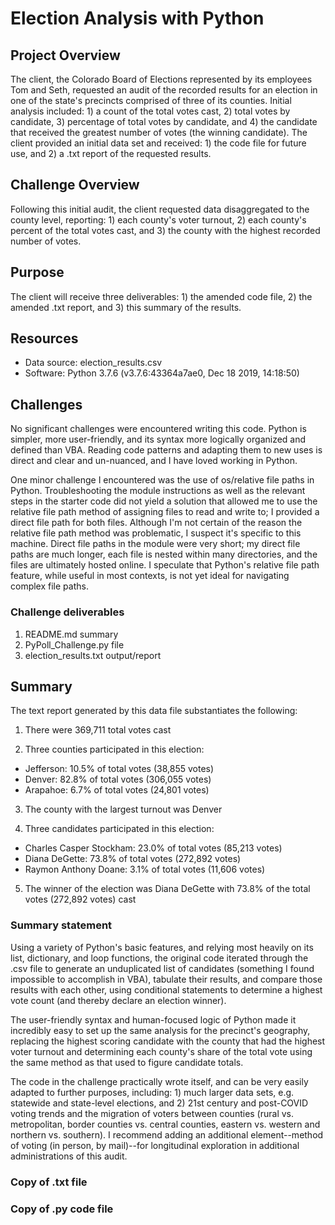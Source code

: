 # Election Analysis with Python

## Project Overview
The client, the Colorado Board of Elections represented by its employees Tom and Seth, requested an audit of the recorded results for an election in one of the state's precincts comprised of three of its counties.  Initial analysis included: 1) a count of the total votes cast, 2) total votes by candidate, 3) percentage of total votes by candidate, and 4) the candidate that received the greatest number of votes (the winning candidate).  The client provided an initial data set and received: 1) the code file for future use, and 2) a .txt report of the requested results.

## Challenge Overview
Following this initial audit, the client requested data disaggregated to the county level, reporting: 1) each county's voter turnout, 2) each county's percent of the total votes cast, and 3) the county with the highest recorded number of votes.

## Purpose
The client will receive three deliverables: 1) the amended code file, 2) the amended .txt report, and 3) this summary of the results.

## Resources
- Data source: election_results.csv
- Software: Python 3.7.6 (v3.7.6:43364a7ae0, Dec 18 2019, 14:18:50)

## Challenges
No significant challenges were encountered writing this code.  Python is simpler, more user-friendly, and its syntax more logically organized and defined than VBA.  Reading code patterns and adapting them to new uses is direct and clear and un-nuanced, and I have loved working in Python.

One minor challenge I encountered was the use of os/relative file paths in Python.  Troubleshooting the module instructions as well as the relevant steps in the starter code did not yield a solution that allowed me to use the relative file path method of assigning files to read and write to; I provided a direct file path for both files.  Although I'm not certain of the reason the relative file path method was problematic, I suspect it's specific to this machine.  Direct file paths in the module were very short; my direct file paths are much longer, each file is nested within many directories, and the files are ultimately hosted online.  I speculate that Python's relative file path feature, while useful in most contexts, is not yet ideal for navigating complex file paths.

### Challenge deliverables
1. README.md summary
2. PyPoll_Challenge.py file
3. election_results.txt output/report

## Summary
The text report generated by this data file substantiates the following:

1. There were 369,711 total votes cast

2. Three counties participated in this election:
  - Jefferson: 10.5% of total votes (38,855 votes)
  - Denver: 82.8% of total votes (306,055 votes)
  - Arapahoe: 6.7% of total votes (24,801 votes)

3. The county with the largest turnout was Denver

4. Three candidates participated in this election:
  - Charles Casper Stockham: 23.0% of total votes (85,213 votes)
  - Diana DeGette: 73.8% of total votes (272,892 votes)
  - Raymon Anthony Doane: 3.1% of total votes (11,606 votes)

5. The winner of the election was Diana DeGette with 73.8% of the total votes (272,892 votes) cast

### Summary statement
Using a variety of Python's basic features, and relying most heavily on its list, dictionary, and loop functions, the original code iterated through the .csv file to generate an unduplicated list of candidates (something I found impossible to accomplish in VBA), tabulate their results, and compare those results with each other, using conditional statements to determine a highest vote count (and thereby declare an election winner).

The user-friendly syntax and human-focused logic of Python made it incredibly easy to set up the same analysis for the precinct's geography, replacing the highest scoring candidate with the county that had the highest voter turnout and determining each county's share of the total vote using the same method as that used to figure candidate totals.

The code in the challenge practically wrote itself, and can be very easily adapted to further purposes, including: 1) much larger data sets, e.g. statewide and state-level elections, and 2) 21st century and post-COVID voting trends and the migration of voters between counties (rural vs. metropolitan, border counties vs. central counties, eastern vs. western and northern vs. southern).  I recommend adding an additional element--method of voting (in person, by mail)--for longitudinal exploration in additional administrations of this audit.

### Copy of .txt file


### Copy of .py code file
